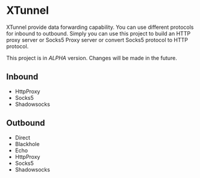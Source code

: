 # XTunnel

XTunnel provide data forwarding capability. You can use different protocols for inbound to outbound. Simply you can use this project to build an HTTP proxy server or Socks5 Proxy server or convert Socks5 protocol to HTTP protocol.

This project is in *ALPHA* version. Changes will be made in the future.

## Inbound

* HttpProxy
* Socks5
* Shadowsocks

## Outbound

* Direct
* Blackhole
* Echo
* HttpProxy
* Socks5
* Shadowsocks